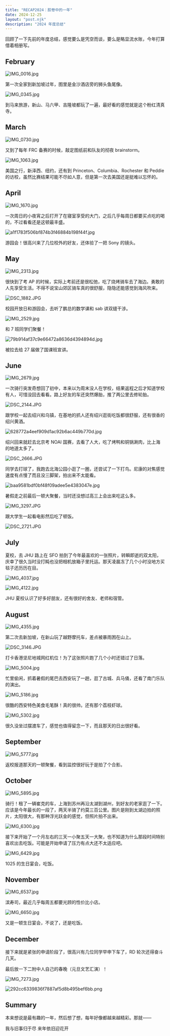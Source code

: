 ```yaml
---
title: "RECAP2024：胶卷中的一年"
date: 2024-12-25
layout: "post.njk"
description: "2024 年度总结"
---
```


回顾了一下先前的年度总结，感觉要么是凭空而谈，要么是略显流水账，今年打算借着相册写。

## February

![IMG_0016.jpg](https://s2.loli.net/2024/12/25/5L1eycCYR47xlAN.jpg)

第一次全家到新加坡过年，图里是金沙酒店旁的狮头鱼尾像。

![IMG_0345.jpg](https://s2.loli.net/2024/12/25/fR5BvPSCkT4Klbd.jpg)

到马来旅游，新山、马六甲、吉隆坡都玩了一遍，最好看的感觉就是这个粉红清真寺。

## March

![IMG_0730.jpg](https://s2.loli.net/2024/12/25/Lj8F9UsX7cIyYah.jpg)

又到了每年 FRC 备赛的时候，敲定图纸前和队友的彻夜 brainstorm。

![IMG_1063.jpg](https://s2.loli.net/2024/12/25/arxbAt5cqNP4dDp.jpg)

美国之行，新泽西、纽约，还有到 Princeton、Columbia、Rochester 和 Peddie 的访校，虽然比赛结果可能不尽如人意，但是第一次去美国还是挺难以忘怀的。

## April

![IMG_1670.jpg](https://s2.loli.net/2024/12/25/Mi5RlCz2hT6gLAj.jpg)

一次周日的小夜宵之后打开了在寝室享受的大门，之后几乎每周日都要买点吃的喝的，不过看看还是这顿最丰盛。

![a1f1783f506bf874b3f46884b198f44f.jpg](https://s2.loli.net/2024/12/25/6tVSZzI7JdyMQNr.jpg)

游园会！很高兴来了几位校外的好友，还体验了一把 Sony 的镜头。

## May

![IMG_2313.jpg](https://s2.loli.net/2024/12/25/Mu3pUC6Nnbrex4l.jpg)

很快到了考 AP 的时候，实际上考前还是很松弛，吃了烧烤骑车去了海边。勇敢的人先享受生活。不得不说宝山郊区骑车真的很舒服，隐隐还能感觉到海风吹来。

![DSC_1882.JPG](https://s2.loli.net/2024/12/25/5sdkMPyu6IJa1z2.jpg)

校园开放日和游园会，去听了鹏总的数学课和 sab 讲双缝干涉。

![IMG_2529.jpg](https://s2.loli.net/2024/12/25/19T7nNfkIQmFPxJ.jpg)

和 7 班同学们聚餐！

![79b914af37c9e66472a8636d4394894d.jpg](https://s2.loli.net/2024/12/25/RBQwmydLNejZP7s.jpg)

被拉去给 27 届做了国课班宣讲。

## June

![IMG_2679.jpg](https://s2.loli.net/2024/12/25/hjqrBZHytAc2Gku.jpg)

一次骑行突发奇想回了初中，本来以为周末没人在学校，结果返程之后才知道学校有人，可惜没回去看看。路上好友的车还突然爆胎，推了两公里去修轮胎。

![DSC_2144.JPG](https://s2.loli.net/2024/12/25/vKrnJGfR1ViTsF5.jpg)

跟学校一起去绍兴和乌镇，在基地的抓人还有绍兴逛街吃饭都很舒服，还有很香的绍兴黄酒。

![628772a4eef909d1ac92b6ac449b770d.jpg](https://s2.loli.net/2024/12/25/3c2XZklr58A1HaK.jpg)

绍兴回来就赶去北京考 NOAI 国赛，去看了人大，吃了烤鸭和铜锅涮肉，比上海的地道太多了。

![DSC_2666.JPG](https://s2.loli.net/2024/12/25/vNTYwH4y3lbzX7m.jpg)

同学去打球了，我跑去北海公园小逛了一圈，还尝试了一下打鸟。尼康的对焦感觉速度有点慢了而且没三脚架，拍出来不太能看。

![baa9581bdf0bf48f09adee5e4383047e.jpg](https://s2.loli.net/2024/12/25/YgKxRuemUVcZX3D.jpg)

暑假走之前最后一顿大聚餐，当时还没想过高三上会出来吃这么多。

![IMG_3297.JPG](https://s2.loli.net/2024/12/25/ibqcJDXfoW2n1wg.jpg)

跟大学生一起看电影然后吃了顿饭。

![DSC_2721.JPG](https://s2.loli.net/2024/12/25/WomSpnytHC2Y3iL.jpg)

## July

夏校，去 JHU 路上在 SFO 拍到了今年最喜欢的一张照片，转瞬即逝的双太阳，庆幸了很久当时没打盹也没把相机放箱子里托运。那天凌晨冻了几个小时没地方买毯子还历历在目。

![IMG_4037.jpg](https://s2.loli.net/2024/12/25/eEYmCcuKQ3Py51j.jpg)

![IMG_4122.jpg](https://s2.loli.net/2024/12/25/9wDdxfEL8phaos6.jpg)

JHU 夏校认识了好多好朋友，还有很好的舍友、老师和宿管。

## August

![IMG_4355.jpg](https://s2.loli.net/2024/12/25/13yzZKqXFgvBbLG.jpg)

第二次去新加坡，在新山玩了越野摩托车，差点被暴雨困在山上。

![DSC_3146.JPG](https://s2.loli.net/2024/12/25/9EDUCasinTrtS34.jpg)

打卡香港坚尼地城网红机位！为了这张照片跑了几个小时还错过了日落。

![IMG_5004.jpg](https://s2.loli.net/2024/12/25/IZsOo7w6rlQ9eRD.jpg)

忙里偷闲，抓着暑假的尾巴去西安玩了一趟，逛了古城、兵马俑，还看了南门乐队的演出。

![IMG_5186.jpg](https://s2.loli.net/2024/12/25/jVX9JpNRGkxDKMb.jpg)

很酷的西安特色美食毛笔酥！真的很帅。还有那个荔枝虾球。

![IMG_5302.jpg](https://s2.loli.net/2024/12/25/CEUsJvngfahRbFI.jpg)

很久没坐过摆渡车了，感觉也值得留念一下，而且那天的日出很好看。

## September

![IMG_5777.jpg](https://s2.loli.net/2024/12/25/4xp3abfPygA2weL.jpg)

返校报道那天的一顿聚餐，看到监控很好玩于是拍了个合影。

## October

![IMG_5895.jpg](https://s2.loli.net/2024/12/25/o6cCkQSgZUiT3EN.jpg)

骑行！租了一辆崔克的车，上海到苏州再沿太湖到湖州，到好友的老家逛了一下。应该是今年最长的一段了，两天半骑了约莫三百公里。图片是刚到太湖边拍的照片，太阳很大，有那种浮光跃金的感觉，但照片拍不出来。

![IMG_6300.jpg](https://s2.loli.net/2024/12/25/8Mvcm7PxSQ13h6T.jpg)

接下来开始了一个月左右的三天一小聚五天一大聚，也不知道为什么那段时间特别喜欢出去吃饭。可能是开始申请了压力有点大还不太适应吧。

![IMG_6429.jpg](https://s2.loli.net/2024/12/25/QADZRHigw1UWEq9.jpg)

1025 的生日宴会，吃饭。

## November

![IMG_6537.jpg](https://s2.loli.net/2024/12/25/cLJpB3HCx54vkau.jpg)

滨寿司，最近几乎每周五都要光顾的性价比小店。

![IMG_6650.jpg](https://s2.loli.net/2024/12/25/nd3xcQGZvm817SX.jpg)

又是一顿生日宴会，不说了，还是吃饭。

## December

接下来就是紧张的申请阶段了，很高兴有几位同学早申下车了，RD 轮次还得奋斗几天。

最后放一下二附中人自己的春晚（元旦文艺汇演）！

![IMG_7273.jpg](https://s2.loli.net/2024/12/31/vSxa6EeuOTpWKI5.jpg)

![292cc6339836f7887af5d8b495bef6bb.png](https://s2.loli.net/2024/12/31/gF3ewVdyqWOUYIj.png)

## Summary

本来想说是最有趣的一年，然后想了想，每年好像都越来越精彩。那就——

我与旧事归于尽 来年依旧迎花开